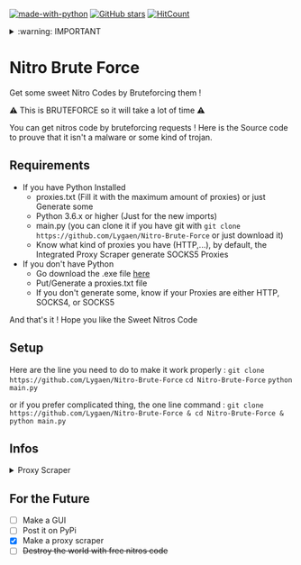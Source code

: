 [![made-with-python](https://img.shields.io/badge/Made%20with-Python-1f425f.svg)](https://www.python.org/)
[![GitHub stars](https://img.shields.io/github/stars/Lygaen/Nitro-Brute-Force.svg?style=social&label=Star&maxAge=2592000)](https://github.com/Lygaen/Nitro-Brute-Force)
[![HitCount](http://hits.dwyl.io/Lygaen/badges.svg)](https://github.com/Lygaen/Nitro-Brute-Force)


<details>
  <summary>:warning: IMPORTANT</summary>
This is a tool that I provide you. I don't make you force to use i in any way. Use it at your own risk.<br>
- You might get you're account suspended<br>
- I'm not responsible of your acts<br>
- Getting free things is not good<br>
- You are stealing the nitro of someone that you don't know<br>
- I didn't use because it's bad to steal from people
</details>


# Nitro Brute Force
Get some sweet Nitro Codes by Bruteforcing them !

:warning: This is BRUTEFORCE so it will take a lot of time :warning:

You can get nitros code by bruteforcing requests !
Here is the Source code to prouve that it isn't a malware or some kind of trojan.

## Requirements
* If you have Python Installed
  * proxies.txt (Fill it with the maximum amount of proxies) or just Generate some
  * Python 3.6.x or higher (Just for the new imports)
  * main.py (you can clone it if you have git with `git clone https://github.com/Lygaen/Nitro-Brute-Force` or just download it)
  * Know what kind of proxies you have (HTTP,...), by default, the Integrated Proxy Scraper generate SOCKS5 Proxies
* If you don't have Python
  * Go download the .exe file [here](https://github.com/Lygaen/Nitro-Brute-Force/releases/tag/release)
  * Put/Generate a proxies.txt file
  * If you don't generate some, know if your Proxies are either HTTP, SOCKS4, or SOCKS5

And that's it ! Hope you like the Sweet Nitros Code

## Setup

Here are the line you need to do to make it work properly :
`git clone https://github.com/Lygaen/Nitro-Brute-Force`
`cd Nitro-Brute-Force`
`python main.py`

or if you prefer complicated thing, the one line command :
`git clone https://github.com/Lygaen/Nitro-Brute-Force & cd Nitro-Brute-Force & python main.py`

## Infos

<details>
  <summary>
  Proxy Scraper
  </summary>
  For the proxy scraper, I use the api of <a target="_blank" href="https://proxyscraper.com">proxyscraper.com</a> wich you can download a file that contain proxies that are updated every 5 minutes.<br>
The API URL that I use is this one :<br>
https://api.proxyscrape.com/?request=getproxies&proxytype=socks5&timeout=10000&country=all<br>
</details>

## For the Future
- [ ] Make a GUI
- [ ] Post it on PyPi
- [x] Make a proxy scraper
- [ ] ~~Destroy the world with free nitros code~~
